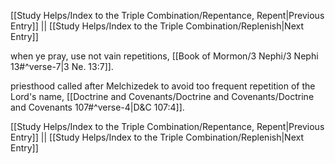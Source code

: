 [[Study Helps/Index to the Triple Combination/Repentance, Repent|Previous Entry]]  ||  [[Study Helps/Index to the Triple Combination/Replenish|Next Entry]]

 when ye pray, use not vain repetitions, [[Book of Mormon/3 Nephi/3 Nephi 13#^verse-7|3 Ne. 13:7]].

 priesthood called after Melchizedek to avoid too frequent repetition of the Lord's name, [[Doctrine and Covenants/Doctrine and Covenants/Doctrine and Covenants 107#^verse-4|D&C 107:4]].

[[Study Helps/Index to the Triple Combination/Repentance, Repent|Previous Entry]]  ||  [[Study Helps/Index to the Triple Combination/Replenish|Next Entry]]